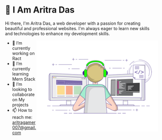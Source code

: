# 💫 I Am Aritra Das
Hi there, I'm Aritra Das, a web developer with a passion for creating beautiful and professional websites. I'm always eager to learn new skills and technologies to enhance my development skills. 

<img align="right" alt="Coding" width="400" src="https://raw.githubusercontent.com/devSouvik/devSouvik/master/gif3.gif">


- 🔭 I’m currently working on Ract
- 🌱 I’m currently learning Mern Stack
- 👯 I’m looking to collaborate on My projects
- 📫 How to reach me: aritragamer007@gmail.com


